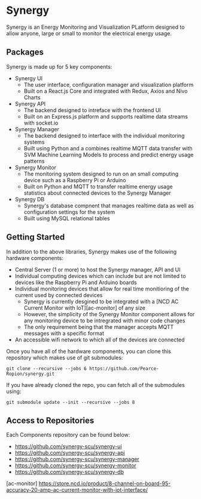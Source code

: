 # Synergy

Synergy is an Energy Monitoring and Visualization PLatform designed to allow anyone, large or small to monitor the electrical energy usage.

## Packages
Synergy is made up for 5 key components:

* Synergy UI
  - The user interface, configuration manager and visualization platform
  - Built on a React.js Core and integrated with Redux, Axios and Nivo Charts
* Synergy API
  - The backend designed to intreface with the frontend UI
  - Built on an Express.js platform and supports realtime data streams with socket.io
* Synergy Manager
  - The backend designed to interface with the individual monitoring systems
  - Built using Python and a combines realtime MQTT data transfer with SVM Machine Learning Models to process and predict energy usage patterns
* Synergy Monitor
  - The monitoring system designed to run on an small computing device such as a Raspberry Pi or Arduino
  - Built on Python and MQTT to transfer realtime energy usage statistics about connected devices to the Synergy Manager
* Synergy DB
  - Synergy's database compnent that manages realtime data as well as configuration settings for the system
  - Built using MySQL relational tables

## Getting Started
In addition to the above libraries, Synergy makes use of the following hardware components:
* Central Server (1 or more) to host the Synergy manager, API and UI
* Individual computing devices which can include but are not limited to devices like the Raspberry Pi and Arduino boards
* Individual monitoring devices that allow for real time monitioring of the current used by connected devices
  - Synergy is currently desgined to be integrated with a [NCD AC Current Monitor with IoT][ac-monitor] of any size
  - However, the simplicity of the Synergy Monitor component allows for any monitoring device to be intregrated with minor code changes
  - The only requirement being that the manager accepts MQTT messages with a specific format
* An accessible wifi network to which all of the devices are connected
  
Once you have all of the hardware components, you can clone this repository which makes use of git submodules:

`git clone --recursive --jobs 6 https://github.com/Pearce-Ropion/synergy.git`

If you have already cloned the repo, you can fetch all of the submodules using:

`git submodule update --init --recursive --jobs 8`

## Access to Repositories
Each Components repository can be found below:

* https://github.com/synergy-scu/synergy-ui
* https://github.com/synergy-scu/synergy-api
* https://github.com/synergy-scu/synergy-manager
* https://github.com/synergy-scu/synergy-monitor
* https://github.com/synergy-scu/synergy-db

[ac-monitor] https://store.ncd.io/product/8-channel-on-board-95-accuracy-20-amp-ac-current-monitor-with-iot-interface/


